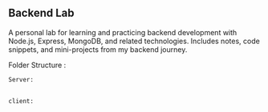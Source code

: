 <h2>Backend Lab</h2>
A personal lab for learning and practicing backend development with Node.js, Express, MongoDB, and related technologies. Includes notes, code snippets, and mini-projects from my backend journey.

Folder Structure :
```bash
Server:


client:
```